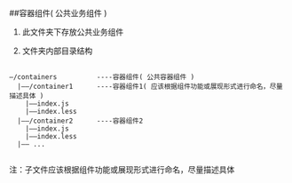 ##容器组件( 公共业务组件 )

1. 此文件夹下存放公共业务组件

2. 文件夹内部目录结构

```base

—/containers          ----容器组件( 公共容器组件 )
  |——/container1      ----容器组件1( 应该根据组件功能或展现形式进行命名，尽量描述具体 )
    |——index.js
    |——index.less
  |——/container2      ----容器组件2
    |——index.js
    |——index.less
  |—— ...
  
```

注：子文件应该根据组件功能或展现形式进行命名，尽量描述具体